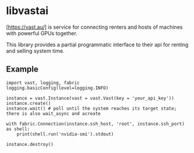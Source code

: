 # libvastai

[https://vast.au/] is service for connecting renters and hosts of machines with powerful GPUs together.

This library provides a partial programmatic interface to their api for renting and selling system time.

## Example

```
import vast, logging, fabric
logging.basicConfig(level=logging.INFO)

instance = vast.Instance(vast = vast.Vast(key = 'your_api_key'))
instance.create()
instance.wait() # poll until the system reaches its target state; there is also wait_async and acreate

with fabric.Connection(instance.ssh_host, 'root', instance.ssh_port) as shell:
    print(shell.run('nvidia-smi').stdout)

instance.destroy()
```
